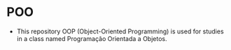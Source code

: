 # POO

- This repository OOP (Object-Oriented Programming) is used for studies in a class named Programação Orientada a Objetos.

